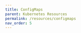 ```yaml
---
title: ConfigMaps
parent: Kubernetes Resources
permalink: /resources/configmaps
nav_order: 5
---
```

